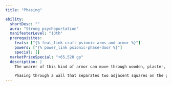 ```yaml
---
title: "Phasing"

ability:
  shortDesc: ""
  aura: "Strong psychoportation"
  manifesterLevel: "13th"
  prerequisites:
    feats: ["{% feat_link craft-psionic-arms-and-armor %}"]
    powers: ["{% power_link psionic-phase-door %}"]
    special: []
  marketPriceSpecial: "+65,520 gp"
  description: |
    The wearer of this kind of armor can move through wooden, plaster, or stone walls, but not other materials. The wearer can call on this special ability as a standard action. When the phasing ability is active, the wearer can pass through a wall or some other kind of appropriate object for a total distance of 60 feet per day (see below), breaking this distance up into several smaller passages or one long one, as desired. A wearer who exceeds this daily distance limit while inside solid material is ejected from the material at the point of entry, ending up prone in front of the now impassable barrier.

    Phasing through a wall that separates two adjacent squares on the grid counts as 5 feet of distance. Phasing through a wall or barrier of any greater thickness counts as a distance equal to the barrier's thickness plus 5 feet. feet of distance.
---
```

